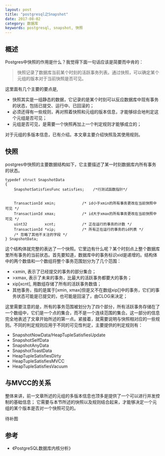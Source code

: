 ```yaml
---
layout: post
title: "postgresql之Snapshot"
date: 2017-08-02
category: 数据库
keywords: postgresql, snapshot, 快照
---
```


## 概述

Postgres中快照的作用是什么？我觉得下面一句话应该是简要而中肯的：

> 快照记录了数据库当前某个时刻的活跃事务列表。通过快照，可以确定某个元组的版本对于当前快照是否可见。

这里面有几个主要的要点是,

* 快照其实是一组静态的数据，它记录的是某个时刻可以反应数据库中现有事务的状态，包括已提交、运行中、已回滚的；
* 必须还得有一些规则，再对照着快照和元组的版本信息，才能够综合地判定这个元组是否可见；
* 元组是否可见，是需要一个快照再加上一个判定规则才能够成立的；

对于元组的多版本信息，已有介绍。本文章主要介绍快照及其使用规则。

## 快照

postgres中快照的主要数据结构如下，它主要描述了某一时刻数据库内所有事务的状态。

```
typedef struct SnapshotData 
{ 
    SnapshotSatisfiesFunc satisfies;    /*行测试函数指针*/ 


    TransactionId xmin;            /* id小于xmin的所有事务更改在当前快照中可见 */ 
    TransactionId xmax;            /* id大于xmax的所有事务更改在当前快照中可见 */ 
    uint32        xcnt;            /* 正在运行的事务的计数 */ 
    TransactionId *xip;            /* 所有正在运行的事务的id列表 */ 
    /* 忽略了其他不关注的字段 */
} SnapshotData;

```

这个结构体就完整的表达了一个快照。它里边有什么呢？某个时刻点上整个数据库里所有事务的当前状态。首先要知道，数据库中的事务标识xid是递增的。结构体中的两个数值和一个数组将整个事务范围划分为了几个范围：

* <xmin, 表示了已经提交的事务的部分集合；
* \>xmax, 表示了未来的事务，比最大的活跃事务都要大的事务；
* xip[xcnt], 用数组存储了所有的活跃事务数值；
* 其他事务，指的是属于[xmin, xmax]但是又不在数组xip[]中的事务，它们的事务状态可能是已提交的，也可能是回滚了，由CLOG来决定；

这里需要注意的是，所有的事务范围被划分为了四个部分，所有活跃事务存储在了一个数组中，它们是一个点的集合，而不是一个连续范围的集合。这一部分的信息完全地表述了文章开始所述的第一点。紧接着，就需要说明与快照相对应的一些规则。不同的判定规则应用于不同的可见性判定，主要提供的判定规则有：

* SnapshotNowData/HeapTupleSatisfiesUpdate
* SnapshotSelfData
* SnapshotAnyData
* SnapshotToastData
* HeapTupleSatisfiesDirty
* HeapTupleSatisfiesMVCC
* HeapTupleSatisfiesVacuum


## 与MVCC的关系

整体来讲，前一文章所述的元组的多版本信息也顶多是提供了一个可以进行并发控制的基础信息； 它需要与本节所述的快照以及规则结合起来，才能够决定一个元组的某个版本是否对一个快照可见的。

待补图

## 参考
* 《PostgreSQL数据库内核分析》
